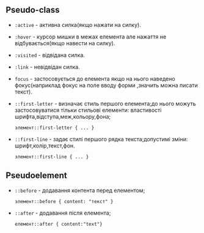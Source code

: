 ## Pseudo-class
* `:active` - активна силка(якщо нажати на силку).
* `:hover` - курсор мишки в межах елемента але нажаття не відбувається(якщо навести на силку).
* `:visited` - відвідана силка.
* `:link` - невідвідан силка.
* `focus` - застосовується до елемента якщо на нього наведено фокус(наприклад фокус на поле вводу форми ,значить можна писати текст).
* `::first-letter` - визначає стиль першого елемента;до нього можуть застосовуватися тільки стильові елементи: властивості шрифта,відступа,меж,кольору,фона;

  `элемент::first-letter { ... }`
* `::first-line` - задає стилі першого рядка текста;допустимі зміни: шрифт,колір,текст,фон.

  `элемент::first-line { ... }`

## Pseudoelement
* `::before` - додавання контента перед   елементом;

  `элемент::before { content: "текст" }`

* `::after` - додавання після елемента; 

  `елемент::after { content:"text"}`
